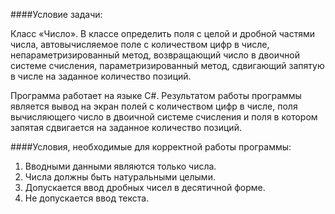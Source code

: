 ####Условие задачи:

Класс «Число». В классе определить поля с целой и дробной частями числа, 
автовычисляемое поле с количеством цифр в числе, непараметризированный 
метод, возвращающий число в двоичной системе счисления, 
параметризированный метод, сдвигающий запятую в числе на заданное 
количество позиций. 

Программа работает на языке C#. Результатом работы программы является вывод на экран полей с количеством цифр в числе, поля вычисляющего число в двоичной системе счисления и поля в котором запятая сдвигается на заданное количество позиций.

####Условия, необходимые для корректной работы программы:

1. Вводными данными являются только числа.
2. Числа должны быть натуральными целыми.
3. Допускается ввод дробных чисел в десятичной форме.
4. Не допускается ввод текста.
